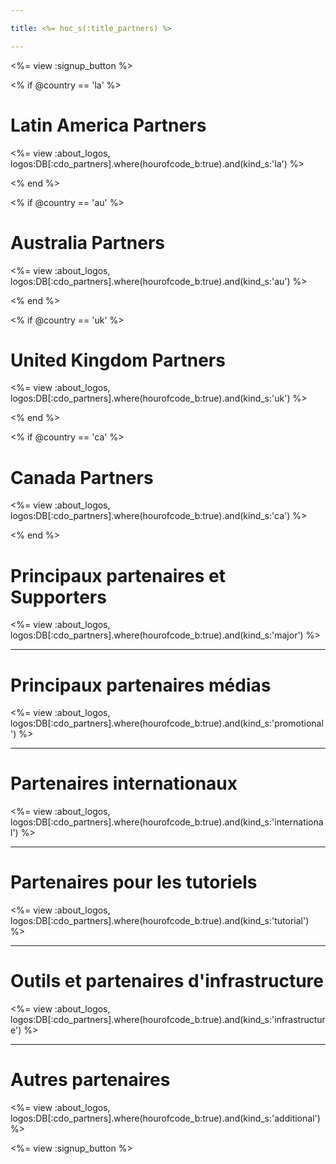```yaml
---

title: <%= hoc_s(:title_partners) %>

---
```


<%= view :signup_button %>

<% if @country == 'la' %>

# Latin America Partners

<%= view :about_logos, logos:DB[:cdo_partners].where(hourofcode_b:true).and(kind_s:'la') %>

<% end %>

<% if @country == 'au' %>

# Australia Partners

<%= view :about_logos, logos:DB[:cdo_partners].where(hourofcode_b:true).and(kind_s:'au') %>

<% end %>

<% if @country == 'uk' %>

# United Kingdom Partners

<%= view :about_logos, logos:DB[:cdo_partners].where(hourofcode_b:true).and(kind_s:'uk') %>

<% end %>

<% if @country == 'ca' %>

# Canada Partners

<%= view :about_logos, logos:DB[:cdo_partners].where(hourofcode_b:true).and(kind_s:'ca') %>

<% end %>

# Principaux partenaires et Supporters

<%= view :about_logos, logos:DB[:cdo_partners].where(hourofcode_b:true).and(kind_s:'major') %>

---

# Principaux partenaires médias

<%= view :about_logos, logos:DB[:cdo_partners].where(hourofcode_b:true).and(kind_s:'promotional') %>

---

# Partenaires internationaux

<%= view :about_logos, logos:DB[:cdo_partners].where(hourofcode_b:true).and(kind_s:'international') %>

---

# Partenaires pour les tutoriels

<%= view :about_logos, logos:DB[:cdo_partners].where(hourofcode_b:true).and(kind_s:'tutorial') %>

---

# Outils et partenaires d'infrastructure

<%= view :about_logos, logos:DB[:cdo_partners].where(hourofcode_b:true).and(kind_s:'infrastructure') %>

---

# Autres partenaires

<%= view :about_logos, logos:DB[:cdo_partners].where(hourofcode_b:true).and(kind_s:'additional') %>

<%= view :signup_button %>